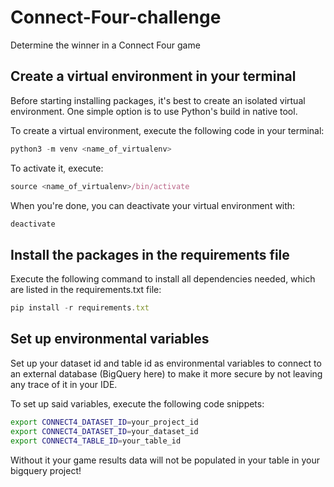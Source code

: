 # Connect-Four-challenge
Determine the winner in a Connect Four game

## Create a virtual environment in your terminal
Before starting installing packages, it's best to create an isolated virtual environment.
One simple option is to use Python's build in native tool.

To create a virtual environment, execute the following code in your terminal:
```javascript Python
python3 -m venv <name_of_virtualenv>
```

To activate it, execute:
```javascript Python
source <name_of_virtualenv>/bin/activate
```

When you're done, you can deactivate your virtual environment with:
``` javascript Python
deactivate
```
## Install the packages in the requirements file
Execute the following command to install all dependencies needed, which are listed in the requirements.txt file:
``` javascript Python
pip install -r requirements.txt
```
## Set up environmental variables
Set up your dataset id and table id as environmental variables to connect to an external database (BigQuery here) to make it more secure by not leaving any trace of it in your IDE.

To set up said variables, execute the following code snippets:
```bash Python
export CONNECT4_DATASET_ID=your_project_id
export CONNECT4_DATASET_ID=your_dataset_id
export CONNECT4_TABLE_ID=your_table_id
```

Without it your game results data will not be populated in your table in your bigquery project!
